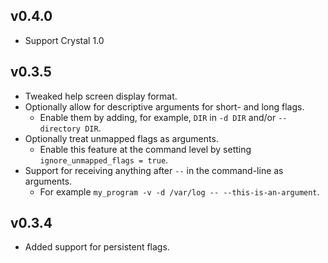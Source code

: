 ## v0.4.0

* Support Crystal 1.0


## v0.3.5

* Tweaked help screen display format.
* Optionally allow for descriptive arguments for short- and long flags.
  * Enable them by adding, for example, `DIR` in `-d DIR` and/or `--directory DIR`.
* Optionally treat unmapped flags as arguments.
  * Enable this feature at the command level by setting `ignore_unmapped_flags = true`.
* Support for receiving anything after `--` in the command-line as arguments.
  * For example `my_program -v -d /var/log -- --this-is-an-argument`.

## v0.3.4

* Added support for persistent flags.

